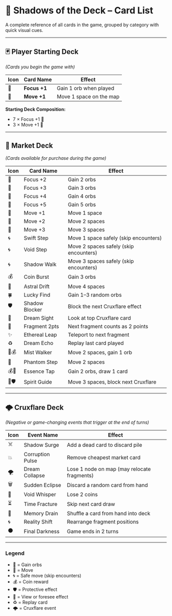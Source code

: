 # 📜 Shadows of the Deck – Card List

A complete reference of all cards in the game, grouped by category with quick visual cues.

---

## 🃏 Player Starting Deck
_(Cards you begin the game with)_

| Icon | Card Name | Effect |
|------|-----------|--------|
| 🎯 | **Focus +1** | Gain 1 orb when played |
| 👣 | **Move +1** | Move 1 space on the map |

**Starting Deck Composition:**  
- 7 × Focus +1 🎯  
- 3 × Move +1 👣

---

## 🛒 Market Deck
_(Cards available for purchase during the game)_

| Icon | Card Name | Effect |
|------|-----------|--------|
| 🎯 | Focus +2 | Gain 2 orbs |
| 🎯 | Focus +3 | Gain 3 orbs |
| 🎯 | Focus +4 | Gain 4 orbs |
| 🎯 | Focus +5 | Gain 5 orbs |
| 👣 | Move +1 | Move 1 space |
| 👣 | Move +2 | Move 2 spaces |
| 👣 | Move +3 | Move 3 spaces |
| 🌀 | Swift Step | Move 1 space safely (skip encounters) |
| 🌀 | Void Step | Move 2 spaces safely (skip encounters) |
| 🌀 | Shadow Walk | Move 3 spaces safely (skip encounters) |
| 💰 | Coin Burst | Gain 3 orbs |
| 🚀 | Astral Drift | Move 4 spaces |
| 🍀 | Lucky Find | Gain 1–3 random orbs |
| 🛡️ | Shadow Blocker | Block the next Cruxflare effect |
| 🔮 | Dream Sight | Look at top Cruxflare card |
| 💎 | Fragment 2pts | Next fragment counts as 2 points |
| ✨ | Ethereal Leap | Teleport to next fragment |
| ♻️ | Dream Echo | Replay last card played |
| 👣💰 | Mist Walker | Move 2 spaces, gain 1 orb |
| 👻 | Phantom Step | Move 2 spaces |
| 💰📜 | Essence Tap | Gain 2 orbs, draw 1 card |
| 👣🛡️ | Spirit Guide | Move 3 spaces, block next Cruxflare |

---

## 🌩️ Cruxflare Deck
_(Negative or game-changing events that trigger at the end of turns)_

| Icon | Event Name | Effect |
|------|------------|--------|
| ☠️ | Shadow Surge | Add a dead card to discard pile |
| 💥 | Corruption Pulse | Remove cheapest market card |
| 🌪️ | Dream Collapse | Lose 1 node on map (may relocate fragments) |
| 🗑️ | Sudden Eclipse | Discard a random card from hand |
| 💸 | Void Whisper | Lose 2 coins |
| ⏳ | Time Fracture | Skip next card draw |
| 🔄 | Memory Drain | Shuffle a card from hand into deck |
| 🌀 | Reality Shift | Rearrange fragment positions |
| ⚫ | Final Darkness | Game ends in 2 turns |

---

### Legend
- 🎯 = Gain orbs
- 👣 = Move
- 🌀 = Safe move (skip encounters)
- 💰 = Coin reward
- 🛡️ = Protective effect
- 🔮 = View or foresee effect
- ♻️ = Replay card
- 🌩️ = Cruxflare event
